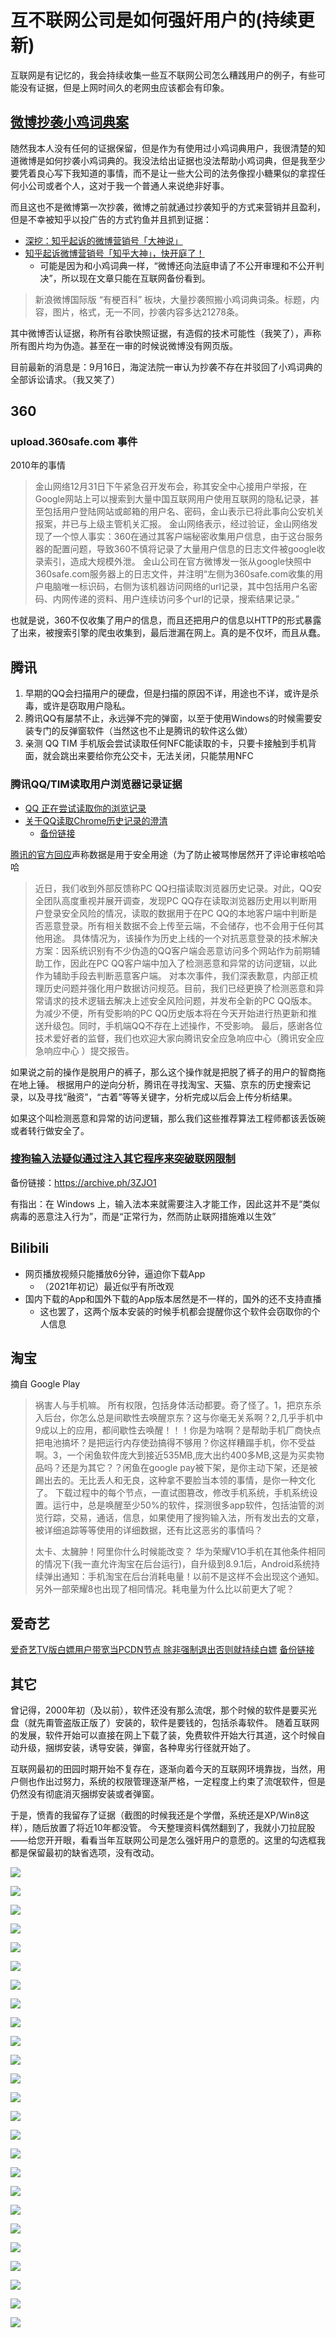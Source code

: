 # 互不联网公司是如何强奸用户的(持续更新)

互联网是有记忆的，我会持续收集一些互不联网公司怎么糟践用户的例子，有些可能没有证据，但是上网时间久的老网虫应该都会有印象。

## [微博抄袭小鸡词典案](https://jikipedia.com/hope)

随然我本人没有任何的证据保留，但是作为有使用过小鸡词典用户，我很清楚的知道微博是如何抄袭小鸡词典的。我没法给出证据也没法帮助小鸡词典，但是我至少要凭着良心写下我知道的事情，而不是让一些大公司的法务像捏小糖果似的拿捏任何小公司或者个人，这对于我一个普通人来说绝非好事。

而且这也不是微博第一次抄袭，微博之前就通过抄袭知乎的方式来营销并且盈利，但是不幸被知乎以投广告的方式钓鱼并且抓到证据：

- [深挖：知乎起诉的微博营销号「大神说」](https://zhuanlan.zhihu.com/p/25377264)
- [知乎起诉微博营销号「知乎大神」，快开庭了！](https://web.archive.org/web/20200815173535/https://zhuanlan.zhihu.com/p/24492978)
  - 可能是因为和小鸡词典一样，“微博还向法庭申请了不公开审理和不公开判决”，所以现在文章只能在互联网备份看到。


> 新浪微博国际版 “有梗百科” 板块，大量抄袭照搬小鸡词典词条。标题，内容，图片，格式，无一不同，抄袭内容多达21278条。

其中微博否认证据，称所有谷歌快照证据，有造假的技术可能性（我笑了），声称所有图片均为伪造。甚至在一审的时候说微博没有网页版。

目前最新的消息是：9月16日，海淀法院一审认为抄袭不存在并驳回了小鸡词典的全部诉讼请求。（我又笑了）


## 360

### upload.360safe.com 事件

2010年的事情

> 金山网络12月31日下午紧急召开发布会，称其安全中心接用户举报，在Google网站上可以搜索到大量中国互联网用户使用互联网的隐私记录，甚至包括用户登陆网站或邮箱的用户名、密码，金山表示已将此事向公安机关报案，并已与上级主管机关汇报。 金山网络表示，经过验证，金山网络发现了一个惊人事实：360在通过其客户端秘密收集用户信息，由于这台服务器的配置问题，导致360不慎将记录了大量用户信息的日志文件被google收录索引，造成大规模外泄。 金山公司在官方微博发一张从google快照中360safe.com服务器上的日志文件，并注明“左侧为360safe.com收集的用户电脑唯一标识码，右侧为该机器访问网络的url记录，其中包括用户名密码、内网传递的资料、用户连续访问多个url的记录，搜索结果记录。”

也就是说，360不仅收集了用户的信息，而且还把用户的信息以HTTP的形式暴露了出来，被搜索引擎的爬虫收集到，最后泄漏在网上。真的是不仅坏，而且从蠢。

## 腾讯

1. 早期的QQ会扫描用户的硬盘，但是扫描的原因不详，用途也不详，或许是杀毒，或许是窃取用户隐私。
2. 腾讯QQ有屡禁不止，永远弹不完的弹窗，以至于使用Windows的时候需要安装专门的反弹窗软件（当然这也不止是腾讯的软件这么做）
3. 亲测 QQ TIM 手机版会尝试读取任何NFC能读取的卡，只要卡接触到手机背面，就会跳出来要给你充公交卡，无法关闭，只能禁用NFC

### 腾讯QQ/TIM读取用户浏览器记录证据

* [QQ 正在尝试读取你的浏览记录](https://www.v2ex.com/t/745030)
* [关于QQ读取Chrome历史记录的澄清](https://bbs.pediy.com/thread-265359.htm)
  * [备份链接](https://archive.vn/EH2N8)

[腾讯的官方回应](https://www.zhihu.com/question/439768601/answer/1683913941)声称数据是用于安全用途（为了防止被骂惨居然开了评论审核哈哈哈

> 近日，我们收到外部反馈称PC QQ扫描读取浏览器历史记录。对此，QQ安全团队高度重视并展开调查，发现PC QQ存在读取浏览器历史用以判断用户登录安全风险的情况，读取的数据用于在PC QQ的本地客户端中判断是否恶意登录。所有相关数据不会上传至云端，不会储存，也不会用于任何其他用途。 具体情况为，该操作为历史上线的一个对抗恶意登录的技术解决方案：因系统识别有不少伪造的QQ客户端会恶意访问多个网站作为前期辅助工作，因此在PC QQ客户端中加入了检测恶意和异常的访问逻辑，以此作为辅助手段去判断恶意客户端。 对本次事件，我们深表歉意，内部正梳理历史问题并强化用户数据访问规范。目前，我们已经更换了检测恶意和异常请求的技术逻辑去解决上述安全风险问题，并发布全新的PC QQ版本。为减少不便，所有受影响的PC QQ历史版本将在今天开始进行热更新和推送升级包。同时，手机端QQ不存在上述操作，不受影响。 最后，感谢各位技术爱好者的监督，我们也欢迎大家向腾讯安全应急响应中心（腾讯安全应急响应中心 ）提交报告。

如果说之前的操作是脱用户的裤子，那么这个操作就是把脱了裤子的用户的智商拖在地上锤。 根据用户的逆向分析，腾讯在寻找淘宝、天猫、京东的历史搜索记录，以及寻找“融资”，“古着”等等关键字，分析完成以后会上传分析结果。

如果这个叫检测恶意和异常的访问逻辑，那么我们这些推荐算法工程师都该丢饭碗或者转行做安全了。

### [搜狗输入法疑似通过注入其它程序来突破联网限制](https://www.v2ex.com/t/791087)

备份链接：https://archive.ph/3ZJO1

有指出：在 Windows 上，输入法本来就需要注入才能工作，因此这并不是“类似病毒的恶意注入行为”，而是“正常行为，然而防止联网措施难以生效”

## Bilibili

* 网页播放视频只能播放6分钟，逼迫你下载App
  * （2021年初记）最近似乎有所改观
* 国内下载的App和国外下载的App版本居然是不一样的，国外的还不支持直播
  * 这也罢了，这两个版本安装的时候手机都会提醒你这个软件会窃取你的个人信息

## 淘宝

摘自 Google Play

> 祸害人与手机嘛。 所有权限，包括身体活动都要。奇了怪了。1，把京东杀入后台，你怎么总是间歇性去唤醒京东？这与你毫无关系啊？2,几乎手机中9成以上的应用，都间歇性去唤醒！！！你是为啥啊？是帮助手机厂商快点把电池搞坏？是把运行内存使劲搞得不够用？你这样糟蹋手机，你不受益啊。3，一个闲鱼软件庞大到接近535MB,庞大出约400多MB,这是为买卖物品吗？还是为其它？？闲鱼在google pay被下架，是你主动下架，还是被踢出去的。无比丢人和无良，这种拿不要脸当本领的事情，是你一种文化了。 下载过程中的每个节点，一直试图篡改，修改手机系统，手机系统设置。运行中，总是唤醒至少50%的软件，探测很多app软件，包括油管的浏览行踪，交易，通话，信息，如果使用了搜狗输入法，所有发出去的文章，被详细追踪等等使用的详细数据，还有比这恶劣的事情吗？
>
> 太卡、太臃肿！阿里你什么时候能改变？ 华为荣耀V1O手机在其他条件相同的情况下(我一直允许淘宝在后台运行)，自升级到8.9.1后，Android系统持续弹出通知：手机淘宝在后台消耗电量！以前不是这样不会出现这个通知。另外一部荣耀8也出现了相同情况。耗电量为什么比以前更大了呢？

## 爱奇艺

[爱奇艺TV版白嫖用户带宽当PCDN节点 除非强制退出否则就持续白嫖](https://www.landiannews.com/archives/99433.html) [备份链接](https://archive.li/jBIZH)

## 其它

曾记得，2000年初（及以前），软件还没有那么流氓，那个时候的软件是要买光盘（就先甭管盗版正版了）安装的，软件是要钱的，包括杀毒软件。 随着互联网的发展，软件开始可以直接在网上下载了装，免费软件开始大行其道，这个时候自动升级，捆绑安装，诱导安装，弹窗，各种卑劣行径就开始了。

互联网最初的田园时期开始不复存在，逐渐向着今天的互联网环境靠拢，当然，用户侧也作出过努力，系统的权限管理逐渐严格，一定程度上约束了流氓软件，但是仍然没有彻底消灭捆绑安装或者弹窗。

于是，愤青的我留存了证据（截图的时候我还是个学僧，系统还是XP/Win8这样），随后放置了将近10年都没管。 今天整理资料偶然翻到了，我就小刀拉屁股——给您开开眼，看看当年互联网公司是怎么强奸用户的意愿的。这里的勾选框我都是保留最初的缺省选项，没有改动。

![](../../img/willing/BaiduShurufa\_2013-10-10\_12-54-54.png)

![](../../img/willing/BaiduShurufa\_2013-10-16\_19-7-29.png)

![](../../img/willing/BaiduShurufa\_2013-10-7\_9-44-57.png)

![](../../img/willing/BaiduShurufa\_2013-10-9\_19-52-41.png)

![](../../img/willing/BaiduShurufa\_2013-11-3\_20-37-0.png)

![](../../img/willing/BaiduShurufa\_2013-10-10\_12-55-30.png)

![](../../img/willing/BaiduShurufa\_2013-10-18\_13-21-36.png)

![](../../img/willing/BaiduShurufa\_2013-10-7\_9-45-17.png)

![](../../img/willing/BaiduShurufa\_2013-11-10\_20-20-8.png)

![](../../img/willing/BaiduShurufa\_2013-11-3\_20-37-46.png)

![](../../img/willing/BaiduShurufa\_2013-10-10\_12-56-17.png)

![](../../img/willing/BaiduShurufa\_2013-10-22\_21-38-58.png)

![](../../img/willing/BaiduShurufa\_2013-10-7\_9-46-7.png)

![](../../img/willing/BaiduShurufa\_2013-11-3\_20-34-20.png)

![](../../img/willing/BaiduShurufa\_2013-11-3\_20-38-20.png)

![](../../img/willing/BaiduShurufa\_2013-10-10\_8-4-52.png)

![](../../img/willing/BaiduShurufa\_2013-10-7\_20-34-45.png)

![](../../img/willing/BaiduShurufa\_2013-10-7\_9-53-41.png)

![](../../img/willing/BaiduShurufa\_2013-11-3\_20-34-44.png)

![](../../img/willing/BaiduShurufa\_2014-1-20\_10-52-39.png)

![](../../img/willing/BaiduShurufa\_2013-10-10\_8-5-45.png)

![](../../img/willing/BaiduShurufa\_2013-10-7\_9-43-37.png)

![](../../img/willing/BaiduShurufa\_2013-10-7\_9-55-6.png)

![](../../img/willing/BaiduShurufa\_2013-11-3\_20-35-34.png)

![](../../img/willing/BaiduShurufa\_2014-1-20\_10-53-26.png)

